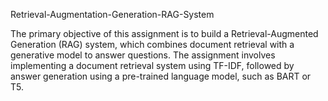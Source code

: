 Retrieval-Augmentation-Generation-RAG-System

The primary objective of this assignment is to build a Retrieval-Augmented Generation (RAG) system, which combines document retrieval with a generative model to answer questions. The assignment involves implementing a document retrieval system using TF-IDF, followed by answer generation using a pre-trained language model, such as BART or T5.
